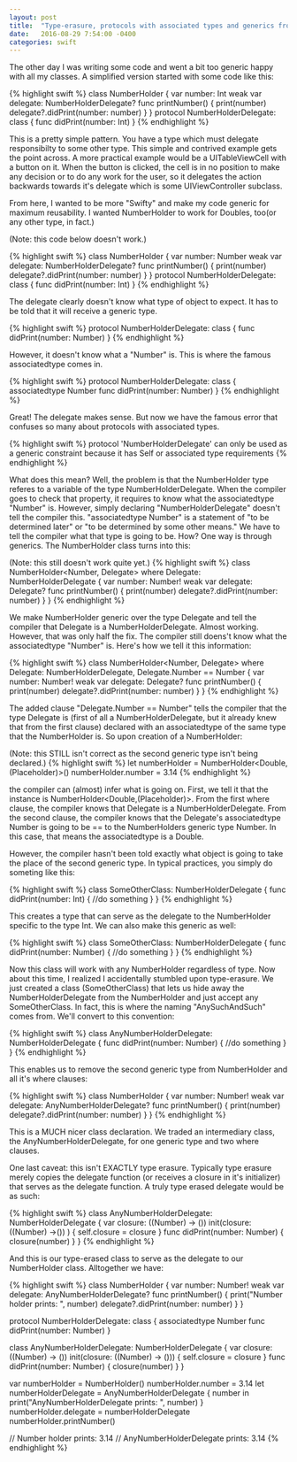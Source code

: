```yaml
---
layout: post
title:  "Type-erasure, protocols with associated types and generics from a simple example."
date:   2016-08-29 7:54:00 -0400
categories: swift
---
```


The other day I was writing some code and went a bit too generic happy with all my classes. A simplified version started with some code like this:

{% highlight swift %}
class NumberHolder {
   var number: Int
   weak var delegate: NumberHolderDelegate?
   func printNumber() {
      print(number)
      delegate?.didPrint(number: number)
   }
}
protocol NumberHolderDelegate: class {
   func didPrint(number: Int)
}
{% endhighlight %}

This is a pretty simple pattern. You have a type which must delegate responsibilty to some other type. This simple and contrived example gets the point across. A more practical example would be a UITableViewCell with a button on it. When the button is clicked, the cell is in no position to make any decision or to do any work for the user, so it delegates the action backwards towards it's delegate which is some UIViewController subclass.

From here, I wanted to be more "Swifty" and make my code generic for maximum reusability. I wanted NumberHolder to work for Doubles, too(or any other type, in fact.)

(Note: this code below doesn't work.)

{% highlight swift %}
class NumberHolder<Number> {
   var number: Number
   weak var delegate: NumberHolderDelegate?
   func printNumber() {
      print(number)
      delegate?.didPrint(number: number)
   }
}
protocol NumberHolderDelegate: class {
   func didPrint(number: Int)
}
{% endhighlight %}

The delegate clearly doesn't know what type of object to expect. It has to be told that it will receive a generic type.

{% highlight swift %}
protocol NumberHolderDelegate: class {
   func didPrint(number: Number)
}
{% endhighlight %}

However, it doesn't know what a "Number" is. This is where the famous associatedtype comes in.

{% highlight swift %}
protocol NumberHolderDelegate: class {
   associatedtype Number
   func didPrint(number: Number)
}
{% endhighlight %}

Great! The delegate makes sense. But now we have the famous error that confuses so many about protocols with associated types.

{% highlight swift %}
protocol 'NumberHolderDelegate' can only be used as a generic constraint because it has Self or associated type requirements
{% endhighlight %}

What does this mean? Well, the problem is that the NumberHolder type referes to a variable of the type NumberHolderDelegate. When the compiler goes to check that property, it requires to know what the associatedtype "Number" is. However, simply declaring "NumberHolderDelegate" doesn't tell the compiler this. "associatedtype Number" is a statement of "to be determined later" or "to be determined by some other means." We have to tell the compiler what that type is going to be. How? One way is through generics. The NumberHolder class turns into this:

(Note: this still doesn't work quite yet.)
{% highlight swift %}
class NumberHolder<Number, Delegate> where Delegate: NumberHolderDelegate {
   var number: Number!
   weak var delegate: Delegate?
   func printNumber() {
      print(number)
      delegate?.didPrint(number: number)
   }
}
{% endhighlight %}

We make NumberHolder generic over the type Delegate and tell the compiler that Delegate is a NumberHolderDelegate. Almost working. However, that was only half the fix. The compiler still doens't know what the associatedtype "Number" is. Here's how we tell it this information:

{% highlight swift %}
class NumberHolder<Number, Delegate> where Delegate: NumberHolderDelegate, Delegate.Number == Number {
   var number: Number!
   weak var delegate: Delegate?
   func printNumber() {
      print(number)
      delegate?.didPrint(number: number)
   }
}
{% endhighlight %}

The added clause "Delegate.Number == Number" tells the compiler that the type Delegate is (first of all a NumberHolderDelegate, but it already knew that from the first clause) declared with an associatedtype of the same type that the NumberHolder is. So upon creation of a NumberHolder:

(Note: this STILL isn't correct as the second generic type isn't being declared.)
{% highlight swift %}
let numberHolder = NumberHolder<Double, (Placeholder)>()
numberHolder.number = 3.14
{% endhighlight %}

the compiler can (almost) infer what is going on. First, we tell it that the instance is NumberHolder<Double,(Placeholder)>. From the first where clause, the compiler knows that Delegate is a NumberHolderDelegate. From the second clause, the compiler knows that the Delegate's associatedtype Number is going to be == to the NumberHolders generic type Number. In this case, that means the associatedtype is a Double.

However, the compiler hasn't been told exactly what object is going to take the place of the second generic type. In typical practices, you simply do someting like this:

{% highlight swift %}
class SomeOtherClass: NumberHolderDelegate {
   func didPrint(number: Int) {
      //do something
   }
}
{% endhighlight %}

This creates a type that can serve as the delegate to the NumberHolder specific to the type Int. We can also make this generic as well:

{% highlight swift %}
class SomeOtherClass<Number>: NumberHolderDelegate {
   func didPrint(number: Number) {
      //do something
   }
}
{% endhighlight %}

Now this class will work with any NumberHolder regardless of type. Now about this time, I realized I accidentally stumbled upon type-erasure. We just created a class (SomeOtherClass) that lets us hide away the NumberHolderDelegate from the NumberHolder and just accept any SomeOtherClass. In fact, this is where the naming "AnySuchAndSuch" comes from. We'll convert to this convention:

{% highlight swift %}
class AnyNumberHolderDelegate<Number>: NumberHolderDelegate {
   func didPrint(number: Number) {
      //do something
   }
}
{% endhighlight %}

This enables us to remove the second generic type from NumberHolder and all it's where clauses:

{% highlight swift %}
class NumberHolder<Number> {
   var number: Number!
   weak var delegate: AnyNumberHolderDelegate<Number>?
   func printNumber() {
      print(number)
      delegate?.didPrint(number: number)
   }
}
{% endhighlight %}

This is a MUCH nicer class declaration. We traded an intermediary class, the AnyNumberHolderDelegate, for one generic type and two where clauses. 

One last caveat: this isn't EXACTLY type erasure. Typically type erasure merely copies the delegate function (or receives a closure in it's initializer) that serves as the delegate function. A truly type erased delegate would be as such:

{% highlight swift %}
class AnyNumberHolderDelegate<Number>: NumberHolderDelegate {
   var closure: ((Number) -> ())
   init(closure: ((Number) ->()) ) {
      self.closure = closure
   }
   func didPrint(number: Number) {
      closure(number)
   }
}
{% endhighlight %}

And this is our type-erased class to serve as the delegate to our NumberHolder class. Alltogether we have:

{% highlight swift %}
class NumberHolder<Number> {
   var number: Number!
   weak var delegate: AnyNumberHolderDelegate<Number>?
   func printNumber() {
      print("Number holder prints: ", number)
      delegate?.didPrint(number: number)
   }
}

protocol NumberHolderDelegate: class {
   associatedtype Number
   func didPrint(number: Number)
}

class AnyNumberHolderDelegate<Number>: NumberHolderDelegate {
   var closure: ((Number) -> ())
   init(closure: ((Number) -> ())) {
      self.closure = closure
   }
   func didPrint(number: Number) {
      closure(number)
   }
}

var numberHolder = NumberHolder<Double>()
numberHolder.number = 3.14
let numberHolderDelegate = AnyNumberHolderDelegate<Double> { number in
   print("AnyNumberHolderDelegate prints: ", number)
}
numberHolder.delegate = numberHolderDelegate
numberHolder.printNumber()

// Number holder prints: 3.14
// AnyNumberHolderDelegate prints: 3.14
{% endhighlight %}
